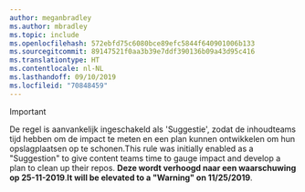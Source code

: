 ```yaml
---
author: meganbradley
ms.author: mbradley
ms.topic: include
ms.openlocfilehash: 572ebfd75c6080bce89efc5844f640901006b133
ms.sourcegitcommit: 89147521f0aa3b39e7ddf390136b09a43d95c416
ms.translationtype: HT
ms.contentlocale: nl-NL
ms.lasthandoff: 09/10/2019
ms.locfileid: "70848459"
---
```

> [!IMPORTANT]
> <span data-ttu-id="3d42e-101">De regel is aanvankelijk ingeschakeld als 'Suggestie', zodat de inhoudteams tijd hebben om de impact te meten en een plan kunnen ontwikkelen om hun opslagplaatsen op te schonen.</span><span class="sxs-lookup"><span data-stu-id="3d42e-101">This rule was initially enabled as a "Suggestion" to give content teams time to gauge impact and develop a plan to clean up their repos.</span></span> <span data-ttu-id="3d42e-102">**Deze wordt verhoogd naar een waarschuwing op 25-11-2019**.</span><span class="sxs-lookup"><span data-stu-id="3d42e-102">**It will be elevated to a "Warning" on 11/25/2019**.</span></span>